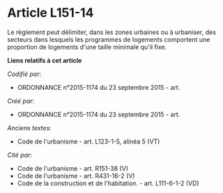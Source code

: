 # Article L151-14

Le règlement peut délimiter, dans les zones urbaines ou à urbaniser, des secteurs dans lesquels les programmes de logements
comportent une proportion de logements d'une taille minimale qu'il fixe.

**Liens relatifs à cet article**

_Codifié par_:

  - ORDONNANCE n°2015-1174 du 23 septembre 2015 - art.

_Créé par_:

  - ORDONNANCE n°2015-1174 du 23 septembre 2015 - art.

_Anciens textes_:

  - Code de l'urbanisme - art. L123-1-5, alinéa 5 (VT)

_Cité par_:

  - Code de l'urbanisme - art. R151-38 (V)
  - Code de l'urbanisme - art. R431-16-2 (V)
  - Code de la construction et de l'habitation. - art. L111-6-1-2 (VD)

